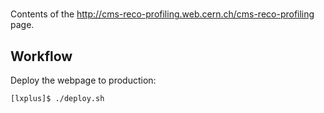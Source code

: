 #

Contents of the http://cms-reco-profiling.web.cern.ch/cms-reco-profiling page.

## Workflow

Deploy the webpage to production:
```
[lxplus]$ ./deploy.sh
``` 
